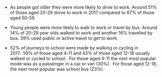 * As people got older they were more likely to drive to work. Around 51% of those aged 20-29 drove to work in 2017 compared to 67% of those aged 50-59.
* Young people were more likely to walk to work or travel by bus. Around 14% of 20-29 year olds walked to work and another 16% travelled by bus. 39% used public or active travel to get to work.

* 52% of journeys to school were made by walking or cycling in 2017.  59% of those aged 4-11 and 43% of those aged 12-18 usually walked or cycled to school.  For those aged 4-11 the next most
 popular mode was as a passenger in a car or van (30%).  For those aged 12-18, the next most popular was school bus (23%).
